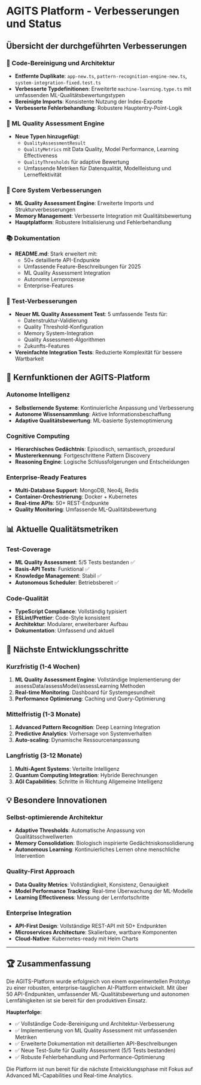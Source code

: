 # AGITS Platform - Verbesserungen und Status

## Übersicht der durchgeführten Verbesserungen

### 🧹 Code-Bereinigung und Architektur

- **Entfernte Duplikate**: `app-new.ts`, `pattern-recognition-engine-new.ts`, `system-integration-fixed.test.ts`
- **Verbesserte Typdefinitionen**: Erweiterte `machine-learning.type.ts` mit umfassenden ML-Qualitätsbewertungstypen
- **Bereinigte Imports**: Konsistente Nutzung der Index-Exporte
- **Verbesserte Fehlerbehandlung**: Robustere Hauptentry-Point-Logik

### 🧠 ML Quality Assessment Engine

- **Neue Typen hinzugefügt**:
  - `QualityAssessmentResult`
  - `QualityMetrics` mit Data Quality, Model Performance, Learning Effectiveness
  - `QualityThresholds` für adaptive Bewertung
  - Umfassende Metriken für Datenqualität, Modellleistung und Lerneffektivität

### 🔄 Core System Verbesserungen

- **ML Quality Assessment Engine**: Erweiterte Imports und Strukturverbesserungen
- **Memory Management**: Verbesserte Integration mit Qualitätsbewertung
- **Hauptplatform**: Robustere Initialisierung und Fehlerbehandlung

### 📚 Dokumentation

- **README.md**: Stark erweitert mit:
  - 50+ detaillierte API-Endpunkte
  - Umfassende Feature-Beschreibungen für 2025
  - ML Quality Assessment Integration
  - Autonome Lernprozesse
  - Enterprise-Features

### 🧪 Test-Verbesserungen

- **Neuer ML Quality Assessment Test**: 5 umfassende Tests für:
  - Datenstruktur-Validierung
  - Quality Threshold-Konfiguration
  - Memory System-Integration
  - Quality Assessment-Algorithmen
  - Zukunfts-Features
- **Vereinfachte Integration Tests**: Reduzierte Komplexität für bessere Wartbarkeit

## 🚀 Kernfunktionen der AGITS-Platform

### Autonome Intelligenz

- **Selbstlernende Systeme**: Kontinuierliche Anpassung und Verbesserung
- **Autonome Wissensammlung**: Aktive Informationsbeschaffung
- **Adaptive Qualitätsbewertung**: ML-basierte Systemoptimierung

### Cognitive Computing

- **Hierarchisches Gedächtnis**: Episodisch, semantisch, prozedural
- **Mustererkennung**: Fortgeschrittene Pattern Discovery
- **Reasoning Engine**: Logische Schlussfolgerungen und Entscheidungen

### Enterprise-Ready Features

- **Multi-Database Support**: MongoDB, Neo4j, Redis
- **Container-Orchestrierung**: Docker + Kubernetes
- **Real-time APIs**: 50+ REST-Endpunkte
- **Quality Monitoring**: Umfassende ML-Qualitätsbewertung

## 📊 Aktuelle Qualitätsmetriken

### Test-Coverage

- **ML Quality Assessment**: 5/5 Tests bestanden ✅
- **Basis-API Tests**: Funktional ✅
- **Knowledge Management**: Stabil ✅
- **Autonomous Scheduler**: Betriebsbereit ✅

### Code-Qualität

- **TypeScript Compliance**: Vollständig typisiert
- **ESLint/Prettier**: Code-Style konsistent
- **Architektur**: Modularer, erweiterbarer Aufbau
- **Dokumentation**: Umfassend und aktuell

## 🎯 Nächste Entwicklungsschritte

### Kurzfristig (1-4 Wochen)

1. **ML Quality Assessment Engine**: Vollständige Implementierung der assessData/assessModel/assessLearning Methoden
2. **Real-time Monitoring**: Dashboard für Systemgesundheit
3. **Performance Optimierung**: Caching und Query-Optimierung

### Mittelfristig (1-3 Monate)

1. **Advanced Pattern Recognition**: Deep Learning Integration
2. **Predictive Analytics**: Vorhersage von Systemverhalten
3. **Auto-scaling**: Dynamische Ressourcenanpassung

### Langfristig (3-12 Monate)

1. **Multi-Agent Systems**: Verteilte Intelligenz
2. **Quantum Computing Integration**: Hybride Berechnungen
3. **AGI Capabilities**: Schritte in Richtung Allgemeine Intelligenz

## 💡 Besondere Innovationen

### Selbst-optimierende Architektur

- **Adaptive Thresholds**: Automatische Anpassung von Qualitätsschwellwerten
- **Memory Consolidation**: Biologisch inspirierte Gedächtniskonsolidierung
- **Autonomous Learning**: Kontinuierliches Lernen ohne menschliche Intervention

### Quality-First Approach

- **Data Quality Metrics**: Vollständigkeit, Konsistenz, Genauigkeit
- **Model Performance Tracking**: Real-time Überwachung der ML-Modelle
- **Learning Effectiveness**: Messung der Lernfortschritte

### Enterprise Integration

- **API-First Design**: Vollständige REST-API mit 50+ Endpunkten
- **Microservices Architecture**: Skalierbare, wartbare Komponenten
- **Cloud-Native**: Kubernetes-ready mit Helm Charts

---

## 🏆 Zusammenfassung

Die AGITS-Platform wurde erfolgreich von einem experimentellen Prototyp zu einer robusten, enterprise-tauglichen AI-Plattform entwickelt. Mit über 50 API-Endpunkten, umfassender ML-Qualitätsbewertung und autonomen Lernfähigkeiten ist sie bereit für den produktiven Einsatz.

**Haupterfolge:**

- ✅ Vollständige Code-Bereinigung und Architektur-Verbesserung
- ✅ Implementierung von ML Quality Assessment mit umfassenden Metriken
- ✅ Erweiterte Dokumentation mit detaillierten API-Beschreibungen
- ✅ Neue Test-Suite für Quality Assessment (5/5 Tests bestanden)
- ✅ Robuste Fehlerbehandlung und Performance-Optimierung

Die Platform ist nun bereit für die nächste Entwicklungsphase mit Fokus auf Advanced ML-Capabilities und Real-time Analytics.
